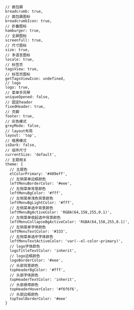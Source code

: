 
      // 面包屑
      breadcrumb: true,
      // 面包屑图标
      breadcrumbIcon: true,
      // 折叠图标
      hamburger: true,
      // 全屏图标
      screenfull: true,
      // 尺寸图标
      size: true,
      // 多语言图标
      locale: true,
      // 标签页
      tagsView: true,
      // 标签页图标
      getTagsViewIcon: undefined,
      // logo
      logo: true,
      // 菜单手风琴
      uniqueOpened: false,
      // 固定header
      fixedHeader: true,
      // 页脚
      footer: true,
      // 灰色模式
      greyMode: false,
      // layout布局
      layout: 'top',
      // 暗黑模式
      isDark: false,
      // 组件尺寸
      currentSize: 'default',
      // 主题相关
      theme: {
        // 主题色
        elColorPrimary: '#409eff',
        // 左侧菜单边框颜色
        leftMenuBorderColor: '#eee',
        // 左侧菜单背景颜色
        leftMenuBgColor: '#fff',
        // 左侧菜单浅色背景颜色
        leftMenuBgLightColor: '#fff',
        // 左侧菜单选中背景颜色
        leftMenuBgActiveColor: 'RGBA(64,158,255,0.1)',
        // 左侧菜单收起选中背景颜色
        leftMenuCollapseBgActiveColor: 'RGBA(64,158,255,0.1)',
        // 左侧菜单字体颜色
        leftMenuTextColor: '#333',
        // 左侧菜单选中字体颜色
        leftMenuTextActiveColor: 'var(--el-color-primary)',
        // logo字体颜色
        logoTitleTextColor: 'inherit',
        // logo边框颜色
        logoBorderColor: '#eee',
        // 头部背景颜色
        topHeaderBgColor: '#fff',
        // 头部字体颜色
        topHeaderTextColor: 'inherit',
        // 头部悬停颜色
        topHeaderHoverColor: '#f6f6f6',
        // 头部边框颜色
        topToolBorderColor: '#eee'
      }
    